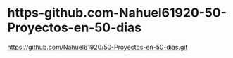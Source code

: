 # https-github.com-Nahuel61920-50-Proyectos-en-50-dias
https://github.com/Nahuel61920/50-Proyectos-en-50-dias.git
